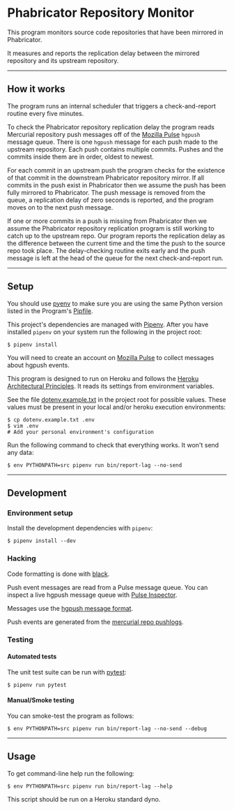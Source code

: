 # Phabricator Repository Monitor

This program monitors source code repositories that have been mirrored in
Phabricator.

It measures and reports the replication delay between the mirrored
repository and its upstream repository.

---

## How it works

The program runs an internal scheduler that triggers a check-and-report routine
every five minutes.

To check the Phabricator repository replication delay the program reads Mercurial
 repository push messages off of the [Mozilla Pulse](https://wiki.mozilla.org/Auto-tools/Projects/Pulse)
`hgpush` message queue.  There is one `hgpush` message for each push made to the upstream
repository.  Each push contains multiple commits.  Pushes and the
commits inside them are in order, oldest to newest.

For each commit in an upstream push the program checks for the existence of that commit in
the downstream Phabricator repository mirror.  If all commits in the push exist in Phabricator
then we assume the push has been fully mirrored to Phabricator. The
push message is removed from the queue, a replication delay of zero seconds is reported, and the
program moves on to the next push message.

If one or more commits in a push is missing from Phabricator then we assume the Phabricator
repository replication program is still working to catch up to the upstream repo.
Our program reports the replication delay as the difference between the current time and the time the push
to the source repo took place.  The delay-checking routine exits early and the push 
message is left at the head of the queue for the next check-and-report run.


---

## Setup

You should use [pyenv](https://github.com/pyenv/pyenv) to make sure you are using
the same Python version listed in the Program's [Pipfile](Pipfile).

This project's dependencies are managed with [Pipenv](https://pipenv.readthedocs.io/en/latest/).  After you have
installed `pipenv` on your system run the following in the project root:

```console
$ pipenv install
```

You will need to create an account on [Mozilla
Pulse](https://wiki.mozilla.org/Auto-tools/Projects/Pulse) to collect messages about hgpush events.

This program is designed to run on Heroku and follows the [Heroku Architectural Principles](https://devcenter.heroku.com/articles/architecting-apps).
It reads its settings from environment variables.

See the file [dotenv.example.txt](dotenv.example.txt) in the project root for possible values.  These values must be present in your local and/or heroku execution
environments:

```console
$ cp dotenv.example.txt .env
$ vim .env
# Add your personal environment's configuration
```

Run the following command to check that everything works.  It won't send any data:

```console
$ env PYTHONPATH=src pipenv run bin/report-lag --no-send
```

---

## Development

### Environment setup

Install the development dependencies with `pipenv`:

```console
$ pipenv install --dev
```

### Hacking

Code formatting is done with [black](https://github.com/ambv/black).

Push event messages are read from a Pulse message queue. You can inspect a live hgpush 
message queue with [Pulse Inspector](https://tools.taskcluster.net/pulse-inspector?bindings[0][exchange]=exchange%2Fhgpushes%2Fv2&bindings[0][routingKeyPattern]=%23).

Messages use the [hgpush message format](https://mozilla-version-control-tools.readthedocs.io/en/latest/hgmo/notifications.html#changegroup-1).

Push events are generated from the [mercurial repo pushlogs](https://mozilla-version-control-tools.readthedocs.io/en/latest/hgmo/pushlog.html#writing-agents-that-consume-pushlog-data).

### Testing

#### Automated tests

The unit test suite can be run with [pytest](https://docs.pytest.org/en/latest/):

```console
$ pipenv run pytest
```

#### Manual/Smoke testing

You can smoke-test the program as follows:

```console
$ env PYTHONPATH=src pipenv run bin/report-lag --no-send --debug
```

---

## Usage

To get command-line help run the following:

```console
$ env PYTHONPATH=src pipenv run bin/report-lag --help
```

This script should be run on a Heroku standard dyno.

